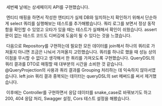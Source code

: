 &nbsp;세번째 날에는 상세페이지 API를 구현했습니다.

&nbsp;엔티티 매핑을 하면서 작성한 엔티티가 실제 DB와 일치하는지 확인하기 위해서 단순하게 select 쿼리를 실행해보는 테스트를 추가해봤습니다. 쿼리 로그를 보면서 정상 동작함을 확인할 수 있었고 오타가 있을 때는 테스트가 실패해서 확인이 쉬웠습니다. assert문이 없는 테스트 코드도 디버깅에 도움이 될 수 있다는 것을 느꼈습니다.

&nbsp;다음으로 Repository를 구현하는데 필요한 모든 데이터를 join해서 하나의 쿼리로 가져올지 아니면 조금은 나눠서 가져올지 고민했습니다. 쿼리를 하나로 했을 때 성능 상의 이점을 무시할 수 없다고 생각해서 한 쿼리를 가져오도록 구현했습니다. QueryDSL의 쿼리 결과를 DTO로 매핑할 때 대부분의 시간을 소비한 것 같습니다. @QueryProjection의 사용과 쿼리 결과를 Grouping 처리하는 데 익숙하지 않아서였습니다. left join 쿼리 결과 중복되는 데이터는 queryDSL의 set 메써드를 써서 제거했습니다.

&nbsp;이후에는 Controller를 구현하면서 응답 데이터를 snake_case로 바꿔보기도 하고 200, 404 응답 처리, Swagger 설정, Cors 테스트 설정을 해봤습니다.